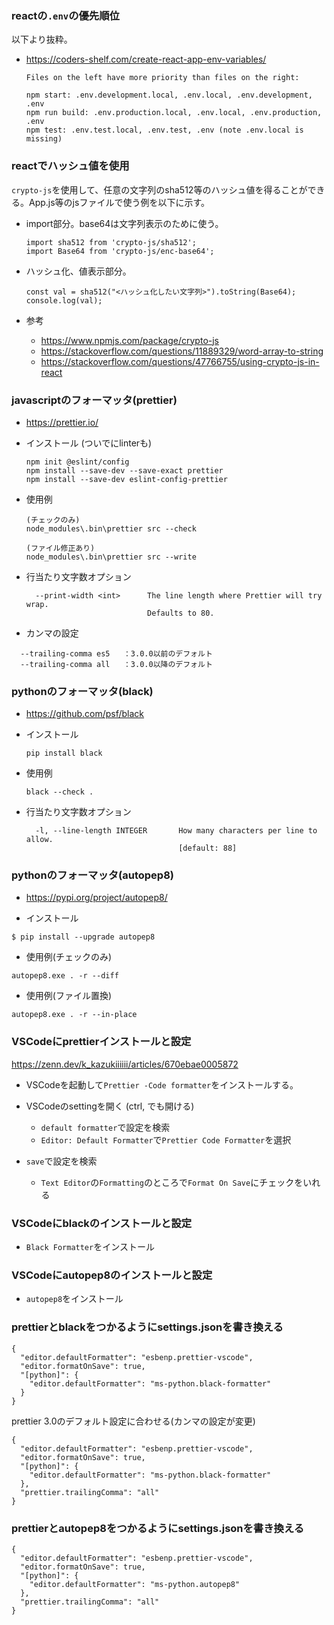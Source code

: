 ### reactの`.env`の優先順位
以下より抜粋。
- https://coders-shelf.com/create-react-app-env-variables/
    ```
    Files on the left have more priority than files on the right:
    
    npm start: .env.development.local, .env.local, .env.development, .env
    npm run build: .env.production.local, .env.local, .env.production, .env
    npm test: .env.test.local, .env.test, .env (note .env.local is missing)
    ```

### reactでハッシュ値を使用
`crypto-js`を使用して、任意の文字列のsha512等のハッシュ値を得ることができる。App.js等のjsファイルで使う例を以下に示す。

- import部分。base64は文字列表示のために使う。
    ```
    import sha512 from 'crypto-js/sha512';
    import Base64 from 'crypto-js/enc-base64';
    ```

- ハッシュ化、値表示部分。
    ```
    const val = sha512("<ハッシュ化したい文字列>").toString(Base64);
    console.log(val);
    ```
- 参考
    - https://www.npmjs.com/package/crypto-js
    - https://stackoverflow.com/questions/11889329/word-array-to-string
    - https://stackoverflow.com/questions/47766755/using-crypto-js-in-react 

### javascriptのフォーマッタ(prettier)

- https://prettier.io/
- インストール (ついでにlinterも)

  ```
  npm init @eslint/config
  npm install --save-dev --save-exact prettier
  npm install --save-dev eslint-config-prettier
  ```

- 使用例
  ```
  (チェックのみ)
  node_modules\.bin\prettier src --check

  (ファイル修正あり)
  node_modules\.bin\prettier src --write
  ```

- 行当たり文字数オプション
  ```
    --print-width <int>      The line length where Prettier will try wrap.
                             Defaults to 80.
  ```
  
- カンマの設定
```
  --trailing-comma es5   ：3.0.0以前のデフォルト 
  --trailing-comma all   ：3.0.0以降のデフォルト 
```

### pythonのフォーマッタ(black)

- https://github.com/psf/black

- インストール
  ```
  pip install black
  ```

- 使用例
  ```
  black --check .
  ```

- 行当たり文字数オプション
  ```
    -l, --line-length INTEGER       How many characters per line to allow.
                                    [default: 88]
  ```

### pythonのフォーマッタ(autopep8)
- https://pypi.org/project/autopep8/

- インストール
```
$ pip install --upgrade autopep8
```

- 使用例(チェックのみ)
```
autopep8.exe . -r --diff
```

- 使用例(ファイル置換)
```
autopep8.exe . -r --in-place
```

### VSCodeにprettierインストールと設定
https://zenn.dev/k_kazukiiiiii/articles/670ebae0005872
- VSCodeを起動して`Prettier -Code formatter`をインストールする。
- VSCodeのsettingを開く (ctrl, でも開ける)
    - `default formatter`で設定を検索
    - `Editor: Default Formatter`で`Prettier Code Formatter`を選択

- `save`で設定を検索
    - `Text Editor`の`Formatting`のところで`Format On Save`にチェックをいれる

### VSCodeにblackのインストールと設定
- `Black Formatter`をインストール

### VSCodeにautopep8のインストールと設定
- `autopep8`をインストール

### prettierとblackをつかるようにsettings.jsonを書き換える
```
{
  "editor.defaultFormatter": "esbenp.prettier-vscode",
  "editor.formatOnSave": true,
  "[python]": {
    "editor.defaultFormatter": "ms-python.black-formatter"
  }
}
```

prettier 3.0のデフォルト設定に合わせる(カンマの設定が変更)
```
{
  "editor.defaultFormatter": "esbenp.prettier-vscode",
  "editor.formatOnSave": true,
  "[python]": {
    "editor.defaultFormatter": "ms-python.black-formatter"
  },
  "prettier.trailingComma": "all"
}
```

### prettierとautopep8をつかるようにsettings.jsonを書き換える
```
{
  "editor.defaultFormatter": "esbenp.prettier-vscode",
  "editor.formatOnSave": true,
  "[python]": {
    "editor.defaultFormatter": "ms-python.autopep8"
  },
  "prettier.trailingComma": "all"
}

```
